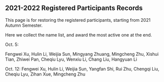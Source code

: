 ## 2021-2022 Registered Participants Records
This page is for restoring the registered participants, starting from 2021 Autumn Semester.

Here we collect the name list, and award the most active one at the end.

Oct. 5:

Fengwei Xu, Hulin Li, Weijia Sun, Mingyang Zhuang, Mingcheng Zhu, Xishui Tian, Zhiwei Pan, Cheqiu Lyu, Wenxiu Li, Chang Liu, Hangyuan Li

Oct. 12:
Fengwei Xu, Hulin Li, Weijia Sun, Yangfan Shi, Rui Zhu, Chengqi Liu, Cheqiu Lyu, Zihan Xue, Mingcheng Zhu



